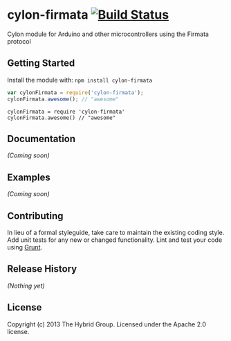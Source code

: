 # cylon-firmata [![Build Status](https://secure.travis-ci.org/hybridgroup/cylon-firmata.png?branch=master)](http://travis-ci.org/hybridgroup/cylon-firmata)

Cylon module for Arduino and other microcontrollers using the Firmata protocol

## Getting Started
Install the module with: `npm install cylon-firmata`

```javascript
var cylonFirmata = require('cylon-firmata');
cylonFirmata.awesome(); // "awesome"
```

```coffee-script
cylonFirmata = require 'cylon-firmata'
cylonFirmata.awesome() // "awesome"
```

## Documentation
_(Coming soon)_

## Examples
_(Coming soon)_

## Contributing
In lieu of a formal styleguide, take care to maintain the existing coding style. Add unit tests for any new or changed functionality. Lint and test your code using [Grunt](http://gruntjs.com/).

## Release History
_(Nothing yet)_

## License
Copyright (c) 2013 The Hybrid Group. Licensed under the Apache 2.0 license.

